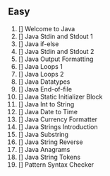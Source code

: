 ## Easy
1. [] Welcome to Java
2. [] Java Stdin and Stdout 1
3. [] Java if-else
4. [] Java Stdin and Stdout 2
5. [] Java Output Formatting
6. [] Java Loops 1
7. [] Java Loops 2
8. [] Java Datatypes
9. [] Java End-of-file
10. [] Java Static Initializer Block
11. [] Java Int to String
12. [] Java Date to Time
13. [] Java Currency Formatter
14. [] Java Strings Introduction
15. [] Java Substring
16. [] Java String Reverse
17. [] Java Anagrams
18. [] Java String Tokens
19. [] Pattern Syntax Checker
